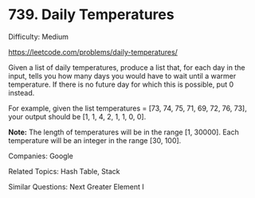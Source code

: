 # 739. Daily Temperatures

Difficulty: Medium

https://leetcode.com/problems/daily-temperatures/

Given a list of daily temperatures, produce a list that, for each day in the input, tells you how many days you would have to wait until a warmer temperature. If there is no future day for which this is possible, put 0 instead.

For example, given the list temperatures = [73, 74, 75, 71, 69, 72, 76, 73], your output should be [1, 1, 4, 2, 1, 1, 0, 0].

**Note:** The length of temperatures will be in the range [1, 30000]. Each temperature will be an integer in the range [30, 100].

Companies: Google

Related Topics: Hash Table, Stack

Similar Questions: Next Greater Element I
